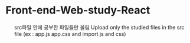 # Front-end-Web-study-React
<ul>
src파일 안에 공부한 파일들만 올림 
Upload only the studied files in the src file
(ex : app.js app.css and import js and css)
  </ul>
